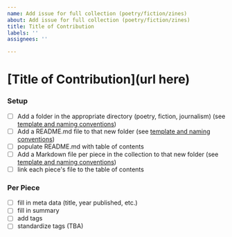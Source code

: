 ```yaml
---
name: Add issue for full collection (poetry/fiction/zines)
about: Add issue for full collection (poetry/fiction/zines)
title: Title of Contribution
labels: ''
assignees: ''

---
```


# [Title of Contribution](url here)

### Setup 
- [ ] Add a folder  in the appropriate directory (poetry, fiction, journalism) (see [template and naming conventions](https://github.com/sastoudt/reading-for-humanness/blob/main/template.md))
- [ ] Add a README.md file to that new folder (see [template and naming conventions](https://github.com/sastoudt/reading-for-humanness/blob/main/template.md))
- [ ] populate README.md with table of contents
- [ ] Add a Markdown file per piece in the collection to that new folder (see [template and naming conventions](https://github.com/sastoudt/reading-for-humanness/blob/main/template.md))
- [ ] link each piece's file to the table of contents

### Per Piece

- [ ] fill in meta data (title, year published, etc.)
- [ ] fill in summary
- [ ] add tags
- [ ] standardize tags (TBA)
